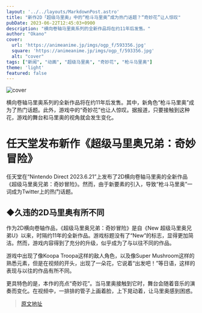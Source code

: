 ```yaml
---
layout: '../../layouts/MarkdownPost.astro'
title: "新作2D「超级马里奥」中的“枪斗马里奥”成为热门话题？“奇妙花”让人惊叹"
pubDate: 2023-06-22T12:45:03+0900
description: "横向卷轴马里奥系列的全新作品将在约11年后发售。"
author: "Okano"
cover:
  url: 'https://animeanime.jp/imgs/ogp_f/593356.jpg'
  square: 'https://animeanime.jp/imgs/ogp_f/593356.jpg'
  alt: "cover"
tags: ["新闻", "动画", "超级马里奥", "奇妙花", "枪斗马里奥"]
theme: 'light'
featured: false
---
```


![cover](https://animeanime.jp/imgs/ogp_f/593356.jpg)

横向卷轴马里奥系列的全新作品将在约11年后发售。其中，新角色“枪斗马里奥”成为了热门话题。此外，游戏中的“奇妙花”也让人惊叹。据报道，只要接触到这种花，游戏的舞台和马里奥的视角就会发生变化。

# 任天堂发布新作《超级马里奥兄弟：奇妙冒险》

任天堂在“Nintendo Direct 2023.6.21”上发布了2D横向卷轴马里奥的全新作品《超级马里奥兄弟：奇妙冒险》。然而，由于新要素的引入，导致“枪斗马里奥”一词成为Twitter上的热门话题。

## ◆久违的2D马里奥有所不同

作为2D横向卷轴作品，《超级马里奥兄弟：奇妙冒险》是自《New 超级马里奥兄弟U》以来，时隔约11年的全新作品。游戏标题没有了“New”的标志，显得更加简洁。然而，游戏内容得到了充分的升级，似乎成为了与以往不同的作品。

游戏中出现了像Koopa Troopa这样的敌人角色，以及像Super Mushroom这样的熟悉元素，但是在视频的开头，出现了一朵花，它说着“出发吧！”等日语，这样的表现与以往的作品有所不同。

更具特色的是，本作的亮点“奇妙花”。当马里奥接触到它时，舞台会随着音乐的演奏而变化。在视频中，一排排的管子上画着脸，上下晃动着，让马里奥感到困惑。

>[原文地址](https://animeanime.jp/article/2023/06/22/78099.html)  